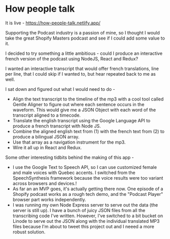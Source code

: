 # How people talk

It is live - https://how-people-talk.netlify.app/

Supporting the Podcast industry is a passion of mine, so I thought I would take the great Shopify Masters podcast and see if I could add some value to it.

I decided to try something a little ambitious - could I produce an interactive french version of the podcast using NodeJS, React and Redux?

I wanted an interactive transcript that would offer french translations, line per line, that I could skip if I wanted to, but hear repeated back to me as well.

I sat down and figured out what I would need to do -

- Align the text transcript to the timeline of the mp3 with a cool tool called Gentle Aligner to figure out where each sentence occurs in the waveform. This would give me a JSON Object with each word of the transcript aligned to a timecode.
- Translate the english transcript using the Google Language API to produce a french transcript with Node JS.
- Combine the aligned english text from (1) with the french text from (2) to produce a bilingual JSON array.
- Use that array as a navigation instrument for the mp3.
- Wire it all up in React and Redux.

Some other interesting tidbits behind the making of this app -

- I use the Google Text to Speech API, so I can use customized female and male voices with Quebec accents. I switched from the SpeechSynthesis framework because the voice results were too variant across browsers and devices.!
- As far an an MVP goes, it's actually getting there now. One episode of a Shopify podcast works as a rough tech demo, and the "Podcast Player" browser part works independently.
- I was running my own Node Express server to serve out the data (the server is still up). I have a bunch of juicy JSON files from all the transcribing code I've written. However, I've switched to a bit bucket on Linode to serve out the JSON along with the individual translated MP3 files because I'm about to tweet this project out and I neeed a more robust solution.
